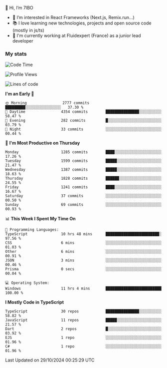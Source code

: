 👋 Hi, I’m 7IBO

- 👀 I’m interested in React Frameworks (Next.js, Remix.run...)
- 📚 I love learning new technologies, projects and open source code (mostly in js/ts)
- 💼 I'm currently working at Fluidexpert (France) as a junior lead developer

### My stats
<!--START_SECTION:waka-->
![Code Time](http://img.shields.io/badge/Code%20Time-820%20hrs%2021%20mins-blue)

![Profile Views](http://img.shields.io/badge/Profile%20Views-0-blue)

![Lines of code](https://img.shields.io/badge/From%20Hello%20World%20I%27ve%20Written-7.8%20million%20lines%20of%20code-blue)

**I'm an Early 🐤** 

```text
🌞 Morning                2777 commits        █████████░░░░░░░░░░░░░░░░   37.30 % 
🌆 Daytime                4354 commits        ███████████████░░░░░░░░░░   58.47 % 
🌃 Evening                282 commits         █░░░░░░░░░░░░░░░░░░░░░░░░   03.79 % 
🌙 Night                  33 commits          ░░░░░░░░░░░░░░░░░░░░░░░░░   00.44 % 
```
📅 **I'm Most Productive on Thursday** 

```text
Monday                   1285 commits        ████░░░░░░░░░░░░░░░░░░░░░   17.26 % 
Tuesday                  1599 commits        █████░░░░░░░░░░░░░░░░░░░░   21.47 % 
Wednesday                1387 commits        █████░░░░░░░░░░░░░░░░░░░░   18.63 % 
Thursday                 1828 commits        ██████░░░░░░░░░░░░░░░░░░░   24.55 % 
Friday                   1241 commits        ████░░░░░░░░░░░░░░░░░░░░░   16.67 % 
Saturday                 37 commits          ░░░░░░░░░░░░░░░░░░░░░░░░░   00.50 % 
Sunday                   69 commits          ░░░░░░░░░░░░░░░░░░░░░░░░░   00.93 % 
```


📊 **This Week I Spent My Time On** 

```text
💬 Programming Languages: 
TypeScript               10 hrs 48 mins      ████████████████████████░   97.56 % 
CSS                      6 mins              ░░░░░░░░░░░░░░░░░░░░░░░░░   01.03 % 
Other                    6 mins              ░░░░░░░░░░░░░░░░░░░░░░░░░   00.91 % 
JSON                     3 mins              ░░░░░░░░░░░░░░░░░░░░░░░░░   00.46 % 
Prisma                   0 secs              ░░░░░░░░░░░░░░░░░░░░░░░░░   00.04 % 

💻 Operating System: 
Windows                  11 hrs 4 mins       █████████████████████████   100.00 % 
```

**I Mostly Code in TypeScript** 

```text
TypeScript               30 repos            ███████████████░░░░░░░░░░   58.82 % 
JavaScript               11 repos            █████░░░░░░░░░░░░░░░░░░░░   21.57 % 
Dart                     2 repos             █░░░░░░░░░░░░░░░░░░░░░░░░   03.92 % 
EJS                      1 repo              ░░░░░░░░░░░░░░░░░░░░░░░░░   01.96 % 
C#                       1 repo              ░░░░░░░░░░░░░░░░░░░░░░░░░   01.96 % 
```




 Last Updated on 29/10/2024 00:25:29 UTC
<!--END_SECTION:waka-->
